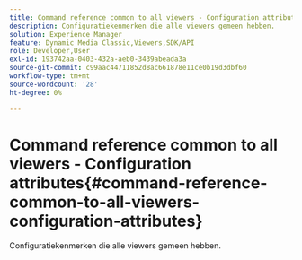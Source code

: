 ```yaml
---
title: Command reference common to all viewers - Configuration attributes
description: Configuratiekenmerken die alle viewers gemeen hebben.
solution: Experience Manager
feature: Dynamic Media Classic,Viewers,SDK/API
role: Developer,User
exl-id: 193742aa-0403-432a-aeb0-3439abeada3a
source-git-commit: c99aac44711852d8ac661878e11ce0b19d3dbf60
workflow-type: tm+mt
source-wordcount: '28'
ht-degree: 0%

---
```


# Command reference common to all viewers - Configuration attributes{#command-reference-common-to-all-viewers-configuration-attributes}

Configuratiekenmerken die alle viewers gemeen hebben.
